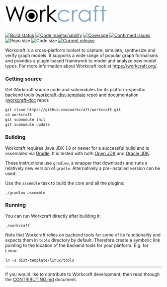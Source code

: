 # ![Workcraft logo](logo.png)

[![Build status](https://travis-ci.org/workcraft/workcraft.svg)](https://travis-ci.org/workcraft/workcraft)
[![Code maintainability](https://codeclimate.com/github/workcraft/workcraft/badges/gpa.svg)](https://codeclimate.com/github/workcraft/workcraft)
[![Coverage](https://img.shields.io/coveralls/github/workcraft/workcraft.svg)](https://coveralls.io/github/workcraft/workcraft)
[![Confirmed issues](https://img.shields.io/waffle/label/workcraft/workcraft/status:confirmed.svg?label=issues)](https://waffle.io/workcraft/workcraft)
![Repo size](https://img.shields.io/github/repo-size/workcraft/workcraft.svg)
![Code size](https://img.shields.io/github/languages/code-size/workcraft/workcraft.svg)
[![Current release](https://img.shields.io/github/release/workcraft/workcraft.svg)](https://github.com/workcraft/workcraft/releases)

Workcraft is a cross-platform toolset to capture, simulate, synthesize
and verify graph models. It supports a wide range of popular graph
formalisms and provides a plugin-based framework to model and analyze
new model types. For more information about Workcraft look at
https://workcraft.org/.

### Getting source

Get Workcraft source code and submodules for its platform-specific backend tools
([workcraft-dist-template](https://github.com/workcraft/workcraft-dist-template) repo)
and documentation ([workcraft-doc](https://github.com/workcraft/workcraft-doc) repo):

    git clone https://github.com/workcraft/workcraft.git
    cd workcraft
    git submodule init
    git submodule update

### Building

Workcraft requires Java JDK 1.8 or newer for a successful build and
is assembled via [Gradle](https://gradle.org/). It is tested with
both [Open JDK](http://openjdk.java.net/) and
[Oracle JDK](http://www.oracle.com/technetwork/java/javase/downloads/index.html).

These instructions use `gradlew`, a wrapper that downloads and runs
a relatively new version of `gradle`. Alternatively a pre-installed
version can be used.

Use the `assemble` task to build the core and all the plugins:

    ./gradlew assemble

### Running

You can run Workcraft directly after building it:

    ./workcraft

Note that Workcraft relies on backend tools for some of its functionality
and expects them in `tools` directory by default. Therefore create a
symbolic link pointing to the location of the backend tools for your
platform. E.g. for Linux:

    ln -s dist-template/linux/tools

---
If you would like to contribute to Workcraft development, then read
through the [CONTRIBUTING.md](CONTRIBUTING.md) document.
